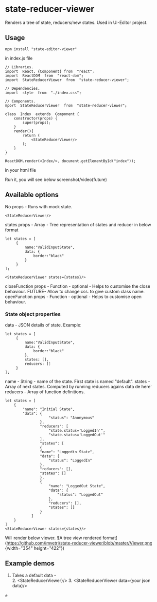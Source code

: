 # state-reducer-viewer

Renders a tree of state, reducers/new states. Used in UI-Editor project.
## Usage

    npm install "state-editor-viewer"

in index.js file


    // Libraries.
    import  React, {Component} from  "react";
    import  ReactDOM  from  "react-dom";
    import  StateReducerViewer  from  "state-reducer-viewer";
    
    // Dependencies.
    import  style  from  "./index.css";
    
    // Components.
    mport  StateReducerViewer  from  "state-reducer-viewer";
    
    class  Index  extends  Component {
	    constructor(props) {
		    super(props);
	    }
	    render(){
		    return (
			    <StateReducerViewer/>
		    );
	    }
    }
    
    ReactDOM.render(<Index/>, document.getElementById("index"));

in your html file

> <div id="index"/>

Run it, you will see below screenshot/video(future)


## Available options
No props - Runs with mock state.

    <StateReducerViewer/>


states props  - Array - Tree representation of states and reducer in below format


	let states = [
		 {
			 name:"ValidInputState",
			 data: {
				 border:"black"
			 }
		 }   
    ];

	<StateReducerViewer states={states}/>
closeFunction props - Function - optional - Helps to customise the close behaviour. FUTURE- Allow to change css. to give custom class name.
openFunction props - Function - optional - Helps to customise open behaviour.

### State object properties

data - JSON details of state.
Example: 

	let states = [
		 {
			 name:"ValidInputState",
			 data: {
				 border:"black"
			 },
			 states: [],
			 reducers: []
		 }   
    ];
name - String - name of the state. First state is named "default".
states - Array of next states. Computed by running reducers agains data de here`
reducers - Array of function definitions. 

    let states = [
	    {
		    "name": "Initial State",
		    "data": {
					    "status": "Anonymous"
				    },
				    "reducers": [
					    "state.status='LoggedIn'",
					    "state.status='LoggedOut'"
				    ],
				    "states": [
				    {
				    "name": "Loggedin State",
				    "data": {
					    "status": "LoggedIn"
				    },
				    "reducers": [],
				    "states": []
				    },
				    {
					    "name": "LoggedOut State",
					    "data": {
						    "status": "LoggedOut"
					    },
					    "reducers": [],
					    "states": []
				    }
			    ]
		}
	]
	<StateReducerViewer states={states}/>
Will render below viewer.
![A tree view rendered format](https://github.com/imvetri/state-reducer-viewer/blob/master/Viewer.png {width="354" height="422"})

## Example demos

1. Takes a default data -  
	2. <StateReducerViewer}/>
	3. <StateReducerViewer data={your json data}/>

:fist:
